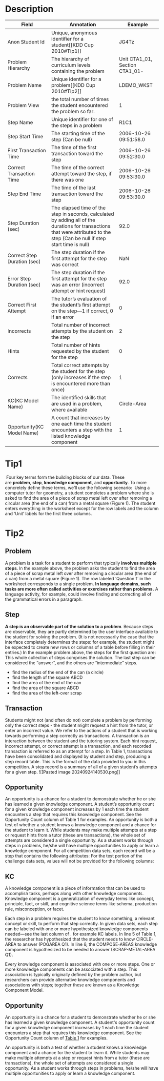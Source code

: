 # Description

| Field                       | Annotation                                                                                                                                                                    | Example                        |
| --------------------------- | ----------------------------------------------------------------------------------------------------------------------------------------------------------------------------- | ------------------------------ |
| Anon Student Id             | Unique, anonymous identifier for a student[[KDD Cup 2010#Tip1]]                                                                                                               | JG4Tz                          |
| Problem Hierarchy           | The hierarchy of curriculum levels containing the problem                                                                                                                     | Unit CTA1_01, Section CTA1_01- |
| Problem Name                | Unique identifier for a problem[[KDD Cup 2010#Tip2]]                                                                                                                          | LDEMO_WKST                     |
| Problem View                | the total number of times the student encountered the problem so far.                                                                                                         | 1                              |
| Step Name                   | Unique identifier for one of the steps in a problem                                                                                                                           | R1C1                           |
| Step Start Time             | The starting time of the step (Can be null)                                                                                                                                   | 2006-10-26 09:51:58.0          |
| First Transaction Time      | The time of the first transaction toward the step                                                                                                                             | 2006-10-26 09:52:30.0          |
| Correct Transaction Time    | The time of the correct attempt toward the step, if there was one                                                                                                             | 2006-10-26 09:53:30.0          |
| Step End Time               | The time of the last transaction toward the step                                                                                                                              | 2006-10-26 09:53:30.0          |
| Step Duration (sec)         | The elapsed time of the step in seconds, calculated by adding all of the durations for transactions that were attributed to the step (Can be null if step start time is null) | 92.0                           |
| Correct Step Duration (sec) | The step duration if the first attempt for the step was correct                                                                                                               | NaN                            |
| Error Step Duration (sec)   | The step duration if the first attempt for the step was an error (incorrect attempt or hint request)                                                                          | 92.0                           |
| Correct First Attempt       | The tutor’s evaluation of the student’s first attempt on the step—1 if correct, 0 if an error                                                                                 | 0                              |
| Incorrects                  | Total number of incorrect attempts by the student on the step                                                                                                                 | 2                              |
| Hints                       | Total number of hints requested by the student for the step                                                                                                                   | 0                              |
| Corrects                    | Total correct attempts by the student for the step (only increases if the step is encountered more than once)                                                                 | 1                              |
| KC(KC Model Name)           | The identified skills that are used in a problem, where available                                                                                                             | Circle-Area                    |
| Opportunity(KC Model Name)  | A count that increases by one each time the student encounters a step with the listed knowledge component                                                                     | 1                              |
# Tip1
 Four key terms form the building blocks of our data. These are **problem**, **step**, **knowledge component**, and **opportunity**. To more concretely define these terms, we’ll use the following scenario:
 Using a computer tutor for geometry, a student completes a problem where she is asked to find the area of a piece of scrap metal left over after removing a circular area (the end of a can) from a metal square (Figure 1). The student enters everything in the worksheet except for the row labels and the column and ‘Unit’ labels for the first three columns.

# Tip2
## **Problem**
A problem is a task for a student to perform that typically **involves multiple steps**. In the example above, the problem asks the student to find the area of a piece of scrap metal left over after removing a circular area (the end of a can) from a metal square (Figure 1). The row labeled ‘Question 1’ in the worksheet corresponds to a single problem. **In language domains, such tasks are more often called activities or exercises rather than problems.** A language activity, for example, could involve finding and correcting all of the grammatical errors in a paragraph.
## **Step**
**A step is an observable part of the solution to a problem**. Because steps are observable, they are partly determined by the user interface available to the student for solving the problem. (It is not necessarily the case that the interface completely determines the steps: for example, the student might be expected to create new rows or columns of a table before filling in their entries.) In the example problem above, the steps for the first question are: This whole collection of steps comprises the solution. The last step can be considered the “answer”, and the others are “intermediate” steps.
- find the radius of the end of the can (a circle)
- find the length of the square ABCD
- find the area of the end of the can
- find the area of the square ABCD
- find the area of the left-over scrap
## **Transaction**
Students might not (and often do not) complete a problem by performing only the correct steps - the student might request a hint from the tutor, or enter an incorrect value. We refer to the actions of a student that is working towards performing a step correctly as transactions. A transaction is an interaction between the student and the tutoring system. Each hint request, incorrect attempt, or correct attempt is a transaction, and each recorded transaction is referred to as an attempt for a step. In Table 1, transactions have been consolidated and displayed by student and step, producing a step record table. This is the format of the data provided to you in this competition. A step record is a summary of all of a given student’s attempts for a given step.
![[Pasted image 20240924140530.png]]
##  **Opportunity**
An opportunity is a chance for a student to demonstrate whether he or she has learned a given knowledge component. A student’s opportunity count for a given knowledge component increases by 1 each time the student encounters a step that requires this knowledge component. See the Opportunity Count column of Table 1 for examples. An opportunity is both a test of whether a student knows a knowledge component and a chance for the student to learn it. While students may make multiple attempts at a step or request hints from a tutor (these are transactions), the whole set of attempts are considered a single opportunity. As a student works through steps in problems, he/she will have multiple opportunities to apply or learn a knowledge component. For all competition data sets, each record will be a step that contains the following attributes: For the test portion of the challenge data sets, values will not be provided for the following columns:
## KC
A knowledge component is a piece of information that can be used to accomplish tasks, perhaps along with other knowledge components. Knowledge component is a generalization of everyday terms like concept, principle, fact, or skill, and cognitive science terms like schema, production rule, misconception, or facet.

Each step in a problem requires the student to know something, a relevant concept or skill, to perform that step correctly. In given data sets, each step can be labeled with one or more hypothesized knowledge components needed—see the last column of . for example KC labels. In line 5 of Table 1, the researcher has hypothesized that the student needs to know CIRCLE-AREA to answer (POGAREA Q1). In line 6, the COMPOSE-AREAS knowledge component is hypothesized to be needed to answer (SCRAP-METAL-AREA Q1).

Every knowledge component is associated with one or more steps. One or more knowledge components can be associated with a step. This association is typically originally defined by the problem author, but researchers can provide alternative knowledge components and associations with steps; together these are known as a Knowledge Component Model.

## Opportunity
An opportunity is a chance for a student to demonstrate whether he or she has learned a given knowledge component. A student's opportunity count for a given knowledge component increases by 1 each time the student encounters a step that requires this knowledge component. See the Opportunity Count column of [Table 1](https://pslcdatashop.web.cmu.edu/KDDCup/rules_data_format.jsp#table-1) for examples.

An opportunity is both a test of whether a student knows a knowledge component and a chance for the student to learn it. While students may make multiple attempts at a step or request hints from a tutor (these are transactions), the whole set of attempts are considered a single opportunity. As a student works through steps in problems, he/she will have multiple opportunities to apply or learn a knowledge component.